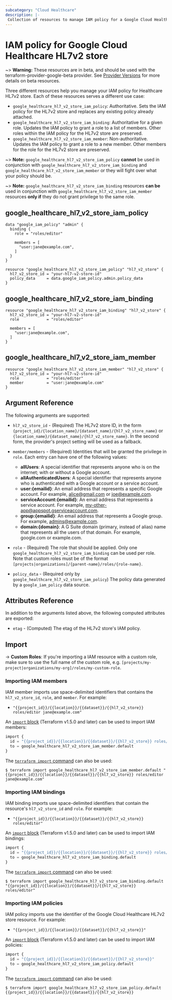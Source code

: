 ```yaml
---
subcategory: "Cloud Healthcare"
description: |-
 Collection of resources to manage IAM policy for a Google Cloud Healthcare HL7v2 store.
---
```


# IAM policy for Google Cloud Healthcare HL7v2 store

~> **Warning:** These resources are in beta, and should be used with the terraform-provider-google-beta provider.
See [Provider Versions](https://terraform.io/docs/providers/google/guides/provider_versions.html) for more details on beta resources.

Three different resources help you manage your IAM policy for Healthcare HL7v2 store. Each of these resources serves a different use case:

* `google_healthcare_hl7_v2_store_iam_policy`: Authoritative. Sets the IAM policy for the HL7v2 store and replaces any existing policy already attached.
* `google_healthcare_hl7_v2_store_iam_binding`: Authoritative for a given role. Updates the IAM policy to grant a role to a list of members. Other roles within the IAM policy for the HL7v2 store are preserved.
* `google_healthcare_hl7_v2_store_iam_member`: Non-authoritative. Updates the IAM policy to grant a role to a new member. Other members for the role for the HL7v2 store are preserved.

~> **Note:** `google_healthcare_hl7_v2_store_iam_policy` **cannot** be used in conjunction with `google_healthcare_hl7_v2_store_iam_binding` and `google_healthcare_hl7_v2_store_iam_member` or they will fight over what your policy should be.

~> **Note:** `google_healthcare_hl7_v2_store_iam_binding` resources **can be** used in conjunction with `google_healthcare_hl7_v2_store_iam_member` resources **only if** they do not grant privilege to the same role.

## google\_healthcare\_hl7\_v2\_store\_iam\_policy

```hcl
data "google_iam_policy" "admin" {
  binding {
    role = "roles/editor"

    members = [
      "user:jane@example.com",
    ]
  }
}

resource "google_healthcare_hl7_v2_store_iam_policy" "hl7_v2_store" {
  hl7_v2_store_id = "your-hl7-v2-store-id"
  policy_data     = data.google_iam_policy.admin.policy_data
}
```

## google\_healthcare\_hl7\_v2\_store\_iam\_binding

```hcl
resource "google_healthcare_hl7_v2_store_iam_binding" "hl7_v2_store" {
  hl7_v2_store_id = "your-hl7-v2-store-id"
  role            = "roles/editor"

  members = [
    "user:jane@example.com",
  ]
}

```

## google\_healthcare\_hl7\_v2\_store\_iam\_member

```hcl
resource "google_healthcare_hl7_v2_store_iam_member" "hl7_v2_store" {
  hl7_v2_store_id = "your-hl7-v2-store-id"
  role            = "roles/editor"
  member          = "user:jane@example.com"
}
```

## Argument Reference

The following arguments are supported:

* `hl7_v2_store_id` - (Required) The HL7v2 store ID, in the form
    `{project_id}/{location_name}/{dataset_name}/{hl7_v2_store_name}` or
    `{location_name}/{dataset_name}/{hl7_v2_store_name}`. In the second form, the provider's
    project setting will be used as a fallback.

* `member/members` - (Required) Identities that will be granted the privilege in `role`.
  Each entry can have one of the following values:
  * **allUsers**: A special identifier that represents anyone who is on the internet; with or without a Google account.
  * **allAuthenticatedUsers**: A special identifier that represents anyone who is authenticated with a Google account or a service account.
  * **user:{emailid}**: An email address that represents a specific Google account. For example, alice@gmail.com or joe@example.com.
  * **serviceAccount:{emailid}**: An email address that represents a service account. For example, my-other-app@appspot.gserviceaccount.com.
  * **group:{emailid}**: An email address that represents a Google group. For example, admins@example.com.
  * **domain:{domain}**: A G Suite domain (primary, instead of alias) name that represents all the users of that domain. For example, google.com or example.com.

* `role` - (Required) The role that should be applied. Only one
    `google_healthcare_hl7_v2_store_iam_binding` can be used per role. Note that custom roles must be of the format
    `[projects|organizations]/{parent-name}/roles/{role-name}`.

* `policy_data` - (Required only by `google_healthcare_hl7_v2_store_iam_policy`) The policy data generated by
  a `google_iam_policy` data source.

## Attributes Reference

In addition to the arguments listed above, the following computed attributes are
exported:

* `etag` - (Computed) The etag of the HL7v2 store's IAM policy.

## Import

-> **Custom Roles**: If you're importing a IAM resource with a custom role, make sure to use the
 full name of the custom role, e.g. `[projects/my-project|organizations/my-org]/roles/my-custom-role`.

### Importing IAM members

IAM member imports use space-delimited identifiers that contains the `hl7_v2_store_id`, `role`, and `member`. For example:

* `"{{project_id}}/{{location}}/{{dataset}}/{{hl7_v2_store}} roles/editor jane@example.com"`

An [`import` block](https://developer.hashicorp.com/terraform/language/import) (Terraform v1.5.0 and later) can be used to import IAM members:

```tf
import {
  id = "{{project_id}}/{{location}}/{{dataset}}/{{hl7_v2_store}} roles/editor jane@example.com"
  to = google_healthcare_hl7_v2_store_iam_member.default
}
```

The [`terraform import` command](https://developer.hashicorp.com/terraform/cli/commands/import) can also be used:

```
$ terraform import google_healthcare_hl7_v2_store_iam_member.default "{{project_id}}/{{location}}/{{dataset}}/{{hl7_v2_store}} roles/editor jane@example.com"
```

### Importing IAM bindings

IAM binding imports use space-delimited identifiers that contain the resource's `hl7_v2_store_id` and `role`. For example:

* `"{{project_id}}/{{location}}/{{dataset}}/{{hl7_v2_store}} roles/editor"`

An [`import` block](https://developer.hashicorp.com/terraform/language/import) (Terraform v1.5.0 and later) can be used to import IAM bindings:

```tf
import {
  id = "{{project_id}}/{{location}}/{{dataset}}/{{hl7_v2_store}} roles/editor"
  to = google_healthcare_hl7_v2_store_iam_binding.default
}
```

The [`terraform import` command](https://developer.hashicorp.com/terraform/cli/commands/import) can also be used:

```
$ terraform import google_healthcare_hl7_v2_store_iam_binding.default "{{project_id}}/{{location}}/{{dataset}}/{{hl7_v2_store}} roles/editor"
```

### Importing IAM policies

IAM policy imports use the identifier of the Google Cloud Healthcare HL7v2 store resource. For example:

* `"{{project_id}}/{{location}}/{{dataset}}/{{hl7_v2_store}}"`

An [`import` block](https://developer.hashicorp.com/terraform/language/import) (Terraform v1.5.0 and later) can be used to import IAM policies:

```tf
import {
  id = "{{project_id}}/{{location}}/{{dataset}}/{{hl7_v2_store}}"
  to = google_healthcare_hl7_v2_store_iam_policy.default
}
```

The [`terraform import` command](https://developer.hashicorp.com/terraform/cli/commands/import) can also be used:

```
$ terraform import google_healthcare_hl7_v2_store_iam_policy.default {{project_id}}/{{location}}/{{dataset}}/{{hl7_v2_store}}
```
